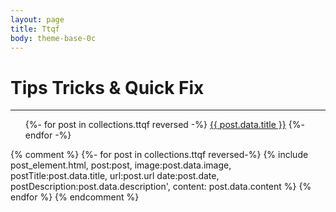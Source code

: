 ```yaml
---
layout: page
title: Ttqf
body: theme-base-0c
---
```


# Tips Tricks & Quick Fix  
<hr>

<ul>
{%- for post in collections.ttqf  reversed -%}
  <li{% if page.url == post.url %} aria-current="page"{% endif %}>
   <a href="{{ post.url }}">{{ post.data.title }}</a>
  </li>
{%- endfor -%}
</ul>

<!-- post in site.categories.ttqf -->
<!-- <dl class="dl-horizontal">
	{% for tag in site.tags %}
		<dt><h2>{{tag[0] | capitalize }} </h2></dt>
			{% for post in tag[1] %}
				<dd>{% include post_element_ttqf.html title=post.title url=post.url date=post.date description=post.description  content=post.content %} </dd>
			{% endfor %}
		<hr>
	{% endfor %}
</dl> -->

{% comment %}
{%- for post in collections.ttqf reversed-%}
	{% include post_element.html, post:post, image:post.data.image, postTitle:post.data.title, url:post.url date:post.date, postDescription:post.data.description', content: post.data.content %} 
{% endfor %}
{% endcomment %}